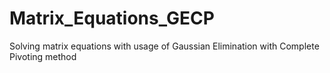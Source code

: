 # Matrix_Equations_GECP
Solving matrix equations with usage of Gaussian Elimination with Complete Pivoting method
